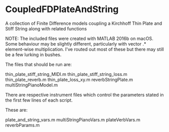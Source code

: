 # CoupledFDPlateAndString
A collection of Finite Difference models coupling a Kirchhoff Thin Plate and Stiff String along with related functions 

NOTE: The included files were created with MATLAB 2016b on macOS. Some behaviour may be slightly different, particularly with
vector .* element-wise multiplication. I've routed out most of these but there may still be a few lurking in bushes.

The files that should be run are:

thin_plate_stiff_string_MIDI.m
thin_plate_stiff_string_loss.m
thin_plate_reverb.m
thin_plate_loss_xy.m
reverbStringPlate.m
multiStringPianoModel.m


There are respective instrument files which control the parameters stated in the first few lines of each script.

These are:

plate_and_string_vars.m
multiStringPianoVars.m
plateVerbVars.m
reverbParams.m
